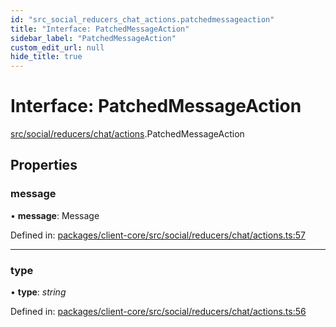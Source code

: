 ```yaml
---
id: "src_social_reducers_chat_actions.patchedmessageaction"
title: "Interface: PatchedMessageAction"
sidebar_label: "PatchedMessageAction"
custom_edit_url: null
hide_title: true
---
```


# Interface: PatchedMessageAction

[src/social/reducers/chat/actions](../modules/src_social_reducers_chat_actions.md).PatchedMessageAction

## Properties

### message

• **message**: Message

Defined in: [packages/client-core/src/social/reducers/chat/actions.ts:57](https://github.com/xr3ngine/xr3ngine/blob/2d83606b6/packages/client-core/src/social/reducers/chat/actions.ts#L57)

___

### type

• **type**: *string*

Defined in: [packages/client-core/src/social/reducers/chat/actions.ts:56](https://github.com/xr3ngine/xr3ngine/blob/2d83606b6/packages/client-core/src/social/reducers/chat/actions.ts#L56)
